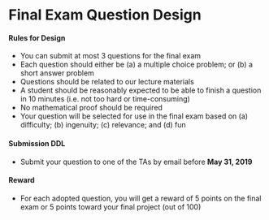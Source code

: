 # Final Exam Question Design

#### Rules for Design

- You can submit at most 3 questions for the final exam
- Each question should either be (a) a multiple choice problem; or (b) a short answer problem
- Questions should be related to our lecture materials 
- A student should be reasonably expected to be able to finish a question in 10 minutes (i.e. not too hard or time-consuming)
- No mathematical proof should be required
- Your question will be selected for use in the final exam based on (a) difficulty; (b) ingenuity; (c) relevance; and (d) fun

#### Submission DDL

- Submit your question to one of the TAs by email before **May 31, 2019**

#### Reward

- For each adopted question, you will get a reward of 5 points on the final exam or 5 points toward your final project (out of 100)
